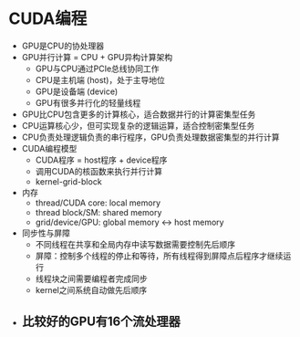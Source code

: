 # CUDA编程

- GPU是CPU的协处理器
- GPU并行计算 = CPU + GPU异构计算架构
  - GPU与CPU通过PCIe总线协同工作
  - CPU是主机端 (host)，处于主导地位
  - GPU是设备端 (device)
  - GPU有很多并行化的轻量线程
- GPU比CPU包含更多的计算核心，适合数据并行的计算密集型任务
- CPU运算核心少，但可实现复杂的逻辑运算，适合控制密集型任务
- CPU负责处理逻辑负责的串行程序，GPU负责处理数据密集型的并行计算
- CUDA编程模型
  - CUDA程序 = host程序 + device程序
  - 调用CUDA的核函数来执行并行计算
  - kernel-grid-block
- 内存
  - thread/CUDA core: local memory
  - thread block/SM: shared memory
  - grid/device/GPU: global memory <-> host memory
- 同步性与屏障
  - 不同线程在共享和全局内存中读写数据需要控制先后顺序
  - 屏障：控制多个线程的停止和等待，所有线程得到屏障点后程序才继续运行
  - 线程块之间需要编程者完成同步
  - kernel之间系统自动做先后顺序
- 比较好的GPU有16个流处理器
  - 
